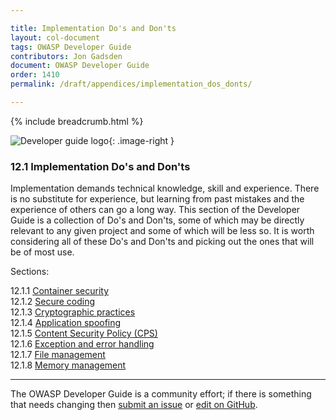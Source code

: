 ```yaml
---

title: Implementation Do's and Don'ts
layout: col-document
tags: OWASP Developer Guide
contributors: Jon Gadsden
document: OWASP Developer Guide
order: 1410
permalink: /draft/appendices/implementation_dos_donts/

---
```


{% include breadcrumb.html %}

<style type="text/css">
.image-right {
  height: 180px;
  display: block;
  margin-left: auto;
  margin-right: auto;
  float: right;
}
</style>

![Developer guide logo](../../../assets/images/dg_logo_bbd.png "OWASP Developer Guide"){: .image-right }

### 12.1 Implementation Do's and Don'ts

Implementation demands technical knowledge, skill and experience.
There is no substitute for experience, but learning from past mistakes and the experience of others can go a long way.
This section of the Developer Guide is a collection of Do's and Don'ts,
some of which may be directly relevant to any given project and some of which will be less so.
It is worth considering all of these Do's and Don'ts and picking out the ones that will be of most use.

Sections:

12.1.1 [Container security](01-container-security.md)  
12.1.2 [Secure coding](02-secure-coding.md)  
12.1.3 [Cryptographic practices](03-cryptographic-practices.md)  
12.1.4 [Application spoofing](04-application-spoofing.md)  
12.1.5 [Content Security Policy (CPS)](05-content-security-policy.md)  
12.1.6 [Exception and error handling](06-exception-error-handling.md)  
12.1.7 [File management](07-file-management.md)  
12.1.8 [Memory management](08-memory-management.md)

----

The OWASP Developer Guide is a community effort; if there is something that needs changing
then [submit an issue][issue0740] or [edit on GitHub][edit0740].

[edit0740]: https://github.com/OWASP/www-project-developer-guide/blob/main/draft/14-appendices/01-implementation-dos-donts/toc.md
[issue0740]: https://github.com/OWASP/www-project-developer-guide/issues/new?labels=enhancement&template=request.md&title=Update:%2014-appendices/01-implementation-dos-donts/00-toc
